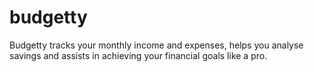 # budgetty
Budgetty tracks your monthly income and expenses, helps you analyse savings and assists in achieving your financial goals like a pro.

